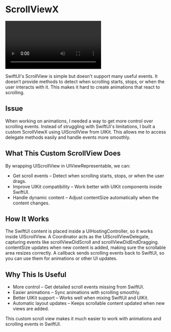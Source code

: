 # ScrollViewX

<video width="300" controls>
  <source src="./screenshot/video.mov" type="video/mp4">
</video>

SwiftUI's ScrollView is simple but doesn't support many useful events. It doesn’t provide methods to detect when scrolling starts, stops, or when the user interacts with it. This makes it hard to create animations that react to scrolling.

## Issue
When working on animations, I needed a way to get more control over scrolling events. Instead of struggling with SwiftUI's limitations, I built a custom ScrollViewX using UIScrollView from UIKit. This allows me to access delegate methods easily and handle events more smoothly.

## What This Custom ScrollView Does

By wrapping UIScrollView in UIViewRepresentable, we can:

- Get scroll events – Detect when scrolling starts, stops, or when the user drags.
- Improve UIKit compatibility – Work better with UIKit components inside SwiftUI.
- Handle dynamic content – Adjust contentSize automatically when the content changes.

## How It Works

The SwiftUI content is placed inside a UIHostingController, so it works inside UIScrollView.
A Coordinator acts as the UIScrollViewDelegate, capturing events like scrollViewDidScroll and scrollViewDidEndDragging.
contentSize updates when new content is added, making sure the scrollable area resizes correctly.
A callback sends scrolling events back to SwiftUI, so you can use them for animations or other UI updates.

## Why This Is Useful

- More control – Get detailed scroll events missing from SwiftUI.
- Easier animations – Sync animations with scrolling smoothly.
- Better UIKit support – Works well when mixing SwiftUI and UIKit.
- Automatic layout updates – Keeps scrollable content updated when new views are added.

This custom scroll view makes it much easier to work with animations and scrolling events in SwiftUI.